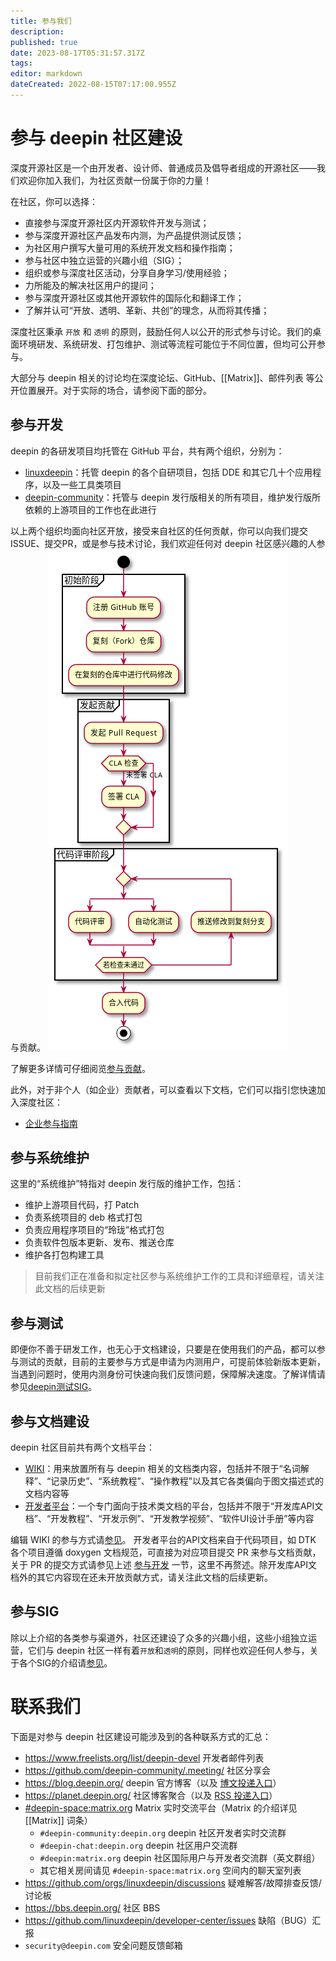```yaml
---
title: 参与我们
description: 
published: true
date: 2023-08-17T05:31:57.317Z
tags: 
editor: markdown
dateCreated: 2022-08-15T07:17:00.955Z
---
```


# 参与 deepin 社区建设

深度开源社区是一个由开发者、设计师、普通成员及倡导者组成的开源社区——我们欢迎你加入我们，为社区贡献一份属于你的力量！

在社区，你可以选择：

* 直接参与深度开源社区内开源软件开发与测试；
* 参与深度开源社区产品发布内测，为产品提供测试反馈；
* 为社区用户撰写大量可用的系统开发文档和操作指南；
* 参与社区中独立运营的兴趣小组（SIG）；
* 组织或参与深度社区活动，分享自身学习/使用经验；
* 力所能及的解决社区用户的提问；
* 参与深度开源社区或其他开源软件的国际化和翻译工作；
* 了解并认可“开放、透明、革新、共创”的理念，从而将其传播；

深度社区秉承 `开放` 和 `透明` 的原则，鼓励任何人以公开的形式参与讨论。我们的桌面环境研发、系统研发、打包维护、测试等流程可能位于不同位置，但均可公开参与。

大部分与 deepin 相关的讨论均在深度论坛、GitHub、[[Matrix]]、邮件列表 等公开位置展开。对于实际的场合，请参阅下面的部分。

## 参与开发

deepin 的各研发项目均托管在 GitHub 平台，共有两个组织，分别为：

* [linuxdeepin](https://github.com/linuxdeepin)：托管 deepin 的各个自研项目，包括 DDE 和其它几十个应用程序，以及一些工具类项目
* [deepin-community](https://github.com/deepin-community)：托管与 deepin 发行版相关的所有项目，维护发行版所依赖的上游项目的工作也在此进行

以上两个组织均面向社区开放，接受来自社区的任何贡献，你可以向我们提交ISSUE、提交PR，或是参与技术讨论，我们欢迎任何对 deepin 社区感兴趣的人参与贡献。
![2023-8-17_43674.png](/2023-8-17_43674.png)

了解更多详情可仔细阅览[参与贡献](/zh/05_HOW-TO/06_参与deepin贡献相关/参与贡献)。

此外，对于非个人（如企业）贡献者，可以查看以下文档，它们可以指引您快速加入深度社区：

* [企业参与指南](https://wiki.deepin.org/zh/%E5%BC%80%E5%8F%91%E8%80%85%E6%8C%87%E5%8D%97/%E4%BC%81%E4%B8%9A%E5%8F%82%E4%B8%8E%E6%8C%87%E5%8D%97)


## 参与系统维护

这里的“系统维护”特指对 deepin 发行版的维护工作，包括：

* 维护上游项目代码，打 Patch
* 负责系统项目的 deb 格式打包
* 负责应用程序项目的“玲珑”格式打包
* 负责软件包版本更新、发布、推送仓库
* 维护各打包构建工具

> 目前我们正在准备和拟定社区参与系统维护工作的工具和详细章程，请关注此文档的后续更新


## 参与测试

即便你不善于研发工作，也无心于文档建设，只要是在使用我们的产品，都可以参与测试的贡献，目前的主要参与方式是申请为内测用户，可提前体验新版本更新，当遇到问题时，使用内测身份可快速向我们反馈问题，保障解决速度。了解详情请参见[deepin测试SIG](https://www.deepin.org/index/docs/zh/sig/deepin-testsig/README)。


## 参与文档建设

deepin 社区目前共有两个文档平台：

* [WIKI](https://wiki.deepin.org/)：用来放置所有与 deepin 相关的文档类内容，包括并不限于“名词解释”、“记录历史”、“系统教程”、“操作教程”以及其它各类偏向于图文描述式的文档内容等
* [开发者平台](https://docs.deepin.org/)：一个专门面向于技术类文档的平台，包括并不限于“开发库API文档”、“开发教程”、“开发示例”、“开发教学视频”、“软件UI设计手册”等内容

编辑 WIKI 的参与方式请[参见](https://wiki.deepin.org/zh/README)。
开发者平台的API文档来自于代码项目，如 DTK 各个项目遵循 doxygen 文档规范，可直接为对应项目提交 PR 来参与文档贡献，关于 PR 的提交方式请参见上述 [参与开发](#参与开发) 一节，这里不再赘述。除开发库API文档外的其它内容现在还未开放贡献方式，请关注此文档的后续更新。


## 参与SIG

除以上介绍的各类参与渠道外，社区还建设了众多的兴趣小组，这些小组独立运营，它们与 deepin 社区一样有着`开放`和`透明`的原则，同样也欢迎任何人参与，关于各个SIG的介绍请[参见](https://www.deepin.org/index/docs/zh/sig/list)。

# 联系我们

下面是对参与 deepin 社区建设可能涉及到的各种联系方式的汇总：

- https://www.freelists.org/list/deepin-devel 开发者邮件列表
- https://github.com/deepin-community/.meeting/ 社区分享会
- https://blog.deepin.org/ deepin 官方博客（以及 [博文投递入口](https://github.com/deepin-community/.blog.deepin.org#readme)）
- https://planet.deepin.org/ 社区博客聚合（以及 [RSS 投递入口](https://github.com/deepin-community/.planet.deepin.org)）
- [#deepin-space:matrix.org](https://matrix.to/#/#deepin-space:matrix.org) Matrix 实时交流平台（Matrix 的介绍详见 [[Matrix]] 词条）
  - `#deepin-community:deepin.org` deepin 社区开发者实时交流群
  - `#deepin-chat:deepin.org` deepin 社区用户交流群
  - `#deepin:matrix.org` deepin 社区国际用户与开发者交流群（英文群组）
  - 其它相关房间请见 `#deepin-space:matrix.org` 空间内的聊天室列表
- https://github.com/orgs/linuxdeepin/discussions 疑难解答/故障排查反馈/讨论板
- https://bbs.deepin.org/ 社区 BBS
- https://github.com/linuxdeepin/developer-center/issues 缺陷（BUG）汇报
- `security@deepin.com` 安全问题反馈邮箱